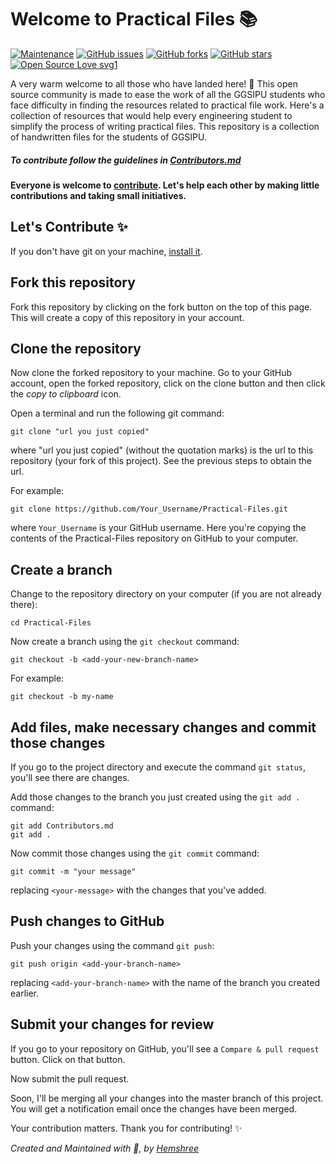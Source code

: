 # Welcome to Practical Files :books:

[![Maintenance](https://img.shields.io/badge/Maintained%3F-yes-green.svg)](https://github.com/Hemshree/Practical-Files/graphs/commit-activity) [![GitHub issues](https://img.shields.io/github/issues/Hemshree/Practical-Files)](https://github.com/Hemshree/Practical-Files/issues)
[![GitHub forks](https://img.shields.io/github/forks/Hemshree/Practical-Files?style=social)](https://github.com/Hemshree/Practical-Files/network) [![GitHub stars](https://img.shields.io/github/stars/Hemshree/Practical-Files?style=social)](https://github.com/Hemshree/Practical-Files/stargazers) [![Open Source Love svg1](https://badges.frapsoft.com/os/v1/open-source.svg?v=103)](https://github.com/ellerbrock/open-source-badges/)


A very warm welcome to all those who have landed here! :wave:
This open source community is made to ease the work of all the GGSIPU students who face difficulty in finding the resources related to practical file work. Here's a collection of resources that would help every engineering student to simplify the process of writing practical files. This repository is a collection of handwritten files for the students of GGSIPU.
 
 
##### To contribute follow the guidelines in [Contributors.md](Contributors.md) 
 
 
 
 **Everyone is welcome to [contribute](Contributors.md). Let's help each other by making little contributions and taking small initiatives.**

## Let's Contribute :sparkles:

If you don't have git on your machine, [install it]( https://help.github.com/articles/set-up-git/).

## Fork this repository

Fork this repository by clicking on the fork button on the top of this page.
This will create a copy of this repository in your account.

## Clone the repository

Now clone the forked repository to your machine. Go to your GitHub account, open the forked repository, click on the clone button and then click the *copy to clipboard* icon.

Open a terminal and run the following git command:

```
git clone "url you just copied"
```
where "url you just copied" (without the quotation marks) is the url to this repository (your fork of this project). See the previous steps to obtain the url.


For example:
```
git clone https://github.com/Your_Username/Practical-Files.git

```
where `Your_Username` is your GitHub username. Here you're copying the contents of the Practical-Files repository on GitHub to your computer.

## Create a branch

Change to the repository directory on your computer (if you are not already there):

```
cd Practical-Files
```
Now create a branch using the `git checkout` command:
```
git checkout -b <add-your-new-branch-name>
```

For example:
```
git checkout -b my-name
```

## Add files, make necessary changes and commit those changes


If you go to the project directory and execute the command `git status`, you'll see there are changes.


Add those changes to the branch you just created using the `git add .` command:

```
git add Contributors.md
git add .
```

Now commit those changes using the `git commit` command:
```
git commit -m "your message"
```
replacing `<your-message>` with the changes that you've added.

## Push changes to GitHub

Push your changes using the command `git push`:
```
git push origin <add-your-branch-name>
```
replacing `<add-your-branch-name>` with the name of the branch you created earlier.

## Submit your changes for review

If you go to your repository on GitHub, you'll see a  `Compare & pull request` button. Click on that button.

Now submit the pull request.

Soon, I'll be merging all your changes into the master branch of this project. You will get a notification email once the changes have been merged.

Your contribution matters. Thank you for contributing! :sparkles:

*Created and Maintained with :sparkling_heart:, by [Hemshree](https://twitter.com/hemshree_madaan)*
